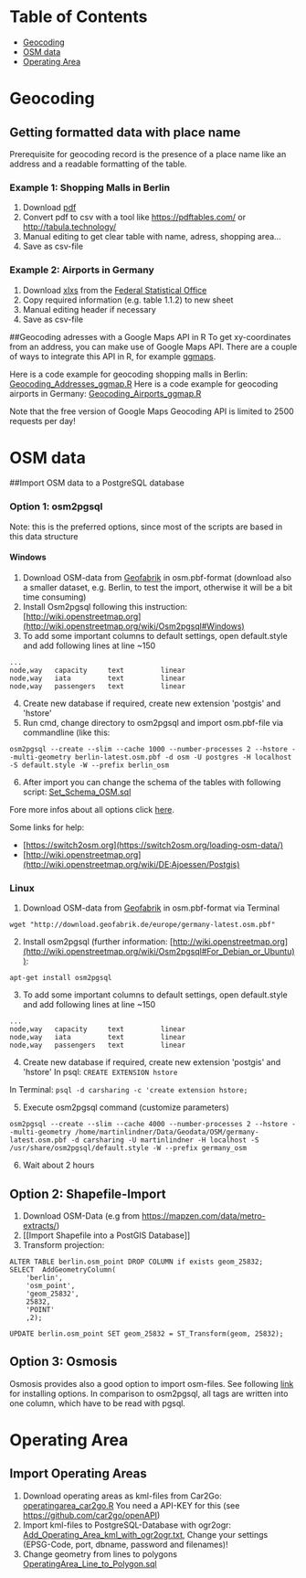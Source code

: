 
# Table of Contents
* [Geocoding](#Geocoding)
* [OSM data](#OSM_data)
* [Operating Area](#Operating_Area)

# Geocoding <a id="Geocoding"></a>
## Getting formatted data with place name
Prerequisite for geocoding record is the presence of a place name like an address and a readable formatting of the table. 

###  Example 1: Shopping Malls in Berlin
1. Download [pdf](https://www.ihk-berlin.de/blob/bihk24/produktmarken/branchen/handel/2271598/e7e05a510e6f1cf8431c84d2e9ca20f8/Shoppingcenter_Berlin-data.pdf) 
2. Convert pdf to csv with a tool like https://pdftables.com/ or http://tabula.technology/
3. Manual editing to get clear table with name, adress, shopping area...
4. Save as csv-file

###  Example 2: Airports in Germany
1. Download [xlxs](https://www.destatis.de/DE/Publikationen/Thematisch/TransportVerkehr/Luftverkehr/Luftverkehr2080600161065.xlsx?__blob=publicationFile) from the [Federal Statistical Office](https://www.destatis.de/DE/Publikationen/Thematisch/TransportVerkehr/Luftverkehr/Luftverkehr.html)
2. Copy required information (e.g. table 1.1.2) to new sheet
3. Manual editing header if necessary
4. Save as csv-file

##Geocoding adresses with a Google Maps API in R
To get xy-coordinates from an address, you can make use of Google Maps API. There are a couple of ways to integrate this API in R, for example [ggmaps](https://cran.r-project.org/web/packages/ggmap/index.html).

Here is a code example for geocoding shopping malls in Berlin: [Geocoding_Addresses_ggmap.R](R/Geocoding_Addresses_ggmap.R)
Here is a code example for geocoding airports in Germany: [Geocoding_Airports_ggmap.R](R/Geocoding_Airports_ggmap.R)

Note that the free version of Google Maps Geocoding API is limited to 2500 requests per day!

# OSM data <a id="OSM_data"></a>

##Import OSM data to a PostgreSQL database
### Option 1: osm2pgsql
Note: this is the preferred options, since most of the scripts are based in this data structure
#### Windows

1. Download OSM-data from [Geofabrik](http://download.geofabrik.de/europe/germany.html) in osm.pbf-format (download also a smaller dataset, e.g. Berlin, to test the import, otherwise it will be a bit time consuming)
2. Install Osm2pgsql following this instruction: [http://wiki.openstreetmap.org](http://wiki.openstreetmap.org/wiki/Osm2pgsql#Windows)
3. To add some important columns to default settings, open default.style and add following lines at line ~150
```
...
node,way   capacity     text         linear
node,way   iata         text         linear
node,way   passengers   text         linear
```

4. Create new database if required, create new extension 'postgis' and 'hstore'
5. Run cmd, change directory to osm2pgsql and import osm.pbf-file via commandline (like this:

```
osm2pgsql --create --slim --cache 1000 --number-processes 2 --hstore --multi-geometry berlin-latest.osm.pbf -d osm -U postgres -H localhost -S default.style -W --prefix berlin_osm
```

6. After import you can change the schema of the tables with following script: [Set_Schema_OSM.sql](PostgreSQL/Set_Schema_OSM.sql)

Fore more infos about all options click [here](http://www.volkerschatz.com/net/osm/osm2pgsql-usage.html).

Some links for help:
* [https://switch2osm.org](https://switch2osm.org/loading-osm-data/)
* [http://wiki.openstreetmap.org](http://wiki.openstreetmap.org/wiki/DE:Ajoessen/Postgis)

### Linux
1. Download OSM-data from [Geofabrik](http://download.geofabrik.de/europe/germany.html) in osm.pbf-format via Terminal
```
wget "http://download.geofabrik.de/europe/germany-latest.osm.pbf"
```

2. Install osm2pgsql (further information: [http://wiki.openstreetmap.org](http://wiki.openstreetmap.org/wiki/Osm2pgsql#For_Debian_or_Ubuntu)):
```
apt-get install osm2pgsql
```
3. To add some important columns to default settings, open default.style and add following lines at line ~150
```
...
node,way   capacity     text         linear
node,way   iata         text         linear
node,way   passengers   text         linear
```

4. Create new database if required, create new extension 'postgis' and 'hstore'
In psql: ```CREATE EXTENSION hstore```

In Terminal: ```psql -d carsharing -c 'create extension hstore;```

5. Execute osm2pgsql command (customize parameters)
```
osm2pgsql --create --slim --cache 4000 --number-processes 2 --hstore --multi-geometry /home/martinlindner/Data/Geodata/OSM/germany-latest.osm.pbf -d carsharing -U martinlindner -H localhost -S /usr/share/osm2pgsql/default.style -W --prefix germany_osm
```

6. Wait about 2 hours 

## Option 2: Shapefile-Import

1.  Download OSM-Data (e.g from https://mapzen.com/data/metro-extracts/)
2.  [[Import Shapefile into a PostGIS Database]]
3.  Transform projection:

```
ALTER TABLE berlin.osm_point DROP COLUMN if exists geom_25832;
SELECT  AddGeometryColumn(
	'berlin',
	'osm_point',
	'geom_25832',
	25832,
	'POINT'
	,2);

UPDATE berlin.osm_point SET geom_25832 = ST_Transform(geom, 25832);
```

## Option 3: Osmosis
Osmosis provides also a good option to import osm-files. See following [link](http://wiki.openstreetmap.org/wiki/Osmosis/PostGIS_Setup) for installing options. In comparison to osm2pgsql, all tags are written into one column, which have to be read with pgsql.



# Operating Area <a id="Operating_Area"></a>

## Import Operating Areas
1. Download operating areas as kml-files from Car2Go: [operatingarea_car2go.R](Data/R/operatingarea_car2go.R) You need a API-KEY for this (see https://github.com/car2go/openAPI)
2. Import kml-files to PostgreSQL-Database with ogr2ogr: [Add_Operating_Area_kml_with_ogr2ogr.txt](PostgreSQL/Add_Operating_Area_kml_with_ogr2ogr.txt), Change your settings (EPSG-Code, port, dbname, password and filenames)!
3. Change geometry from lines to polygons [OperatingArea_Line_to_Polygon.sql](PostgreSQL/OperatingArea_Line_to_Polygon.sql)



